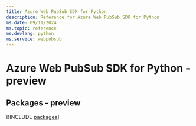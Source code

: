 ```yaml
---
title: Azure Web PubSub SDK for Python
description: Reference for Azure Web PubSub SDK for Python
ms.date: 09/11/2024
ms.topic: reference
ms.devlang: python
ms.service: webpubsub
---
```

# Azure Web PubSub SDK for Python - preview
## Packages - preview
[!INCLUDE [packages](web-pubsub-index.md)]